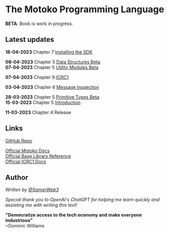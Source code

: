 # The Motoko Programming Language

**BETA**: Book is work in progress.

## Latest updates

**18-04-2023** Chapter 7 [Installing the SDK](/project-deployment/installing-sdk.html)

**08-04-2023** Chapter 5 [Data Structures Beta](/base-library/utils.html)  
**07-04-2023** Chapter 5 [Utility Modules Beta](/base-library/utils.html)

**07-04-2023** Chapter 9 [ICRC1](/internet-computer-standards/icrc1.html)

**03-04-2023** Chapter 6 [Message Inspection](/advanced-concepts/system-apis/message-inspection.html)

**28-03-2023** Chapter 5 [Primitive Types Beta](/base-library/primitive-types.html)  
**15-03-2023** Chapter 5 [Introduction](/base-library.html)

**11-03-2023** Chapter 4 Release

## Links

[GitHub Repo](https://github.com/Web3NL/motoko-book)

[Official Motoko Docs](https://internetcomputer.org/docs/current/developer-docs/build/cdks/motoko-dfinity/motoko/)  
[Official Base Library Reference](https://internetcomputer.org/docs/current/references/motoko-ref/)  
[Official ICRC1 Docs](https://internetcomputer.org/docs/current/developer-docs/integrations/icrc-1/)

## Author

_Written by [@SamerWeb3](https://twitter.com/SamerWeb3)_

_Special thank you to OpenAI's ChatGPT for helping me learn quickly and assisting me with writing this text!_

**"Democratize access to the tech economy and make everyone industrious"**  
~Dominic Williams
